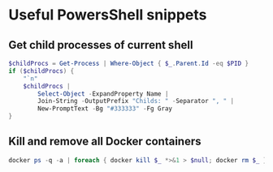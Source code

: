 # Useful PowersShell snippets

## Get child processes of current shell

```powershell
$childProcs = Get-Process | Where-Object { $_.Parent.Id -eq $PID }
if ($childProcs) {
    "`n"
    $childProcs |
        Select-Object -ExpandProperty Name |
        Join-String -OutputPrefix "Childs: " -Separator ", " |
        New-PromptText -Bg "#333333" -Fg Gray
}
```

## Kill and remove all Docker containers

```powershell
docker ps -q -a | foreach { docker kill $_ *>&1 > $null; docker rm $_ }
```